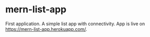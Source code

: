 # mern-list-app

First application. A simple list app with connectivity. App is live on https://mern-list-app.herokuapp.com/.
